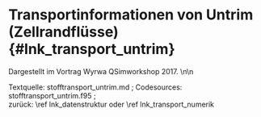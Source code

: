 Transportinformationen von Untrim (Zellrandflüsse) {#lnk_transport_untrim}
====================================================

Dargestellt im Vortrag Wyrwa QSimworkshop 2017. \n\n 

Textquelle: stofftransport_untrim.md ; Codesources: stofftransport_untrim.f95 ;  
zurück: \ref lnk_datenstruktur oder \ref lnk_transport_numerik